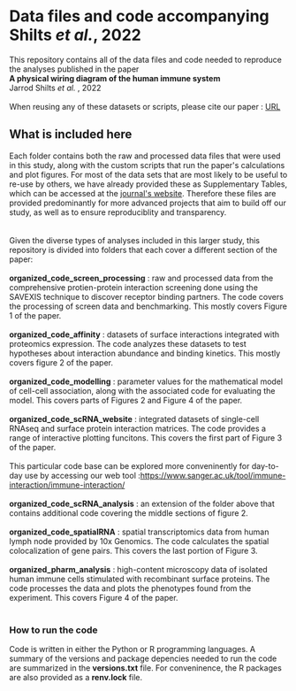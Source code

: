 # Data files and code accompanying Shilts _et al._, 2022

This repository contains all of the data files and code needed to reproduce the analyses published in the paper <br>
__A physical wiring diagram of the human immune system__ <br>
Jarrod Shilts _et al._ , 2022
<br>
<br>
When reusing any of these datasets or scripts, please cite our paper : [URL](https://www.nature.com/articles/s41586)
<br>

## What is included here

Each folder contains both the raw and processed data files that were used in this study, along with the custom scripts that run the paper's calculations and plot figures.
For most of the data sets that are most likely to be useful to re-use by others, we have already provided these as Supplementary Tables, which can be accessed at the [journal's website](https://www.nature.com/articles/s41586#Extended). Therefore these files are provided predominantly for more advanced projects that aim to build off our study, as well as to ensure reproduciblity and transparency. 
<br><br><br>
Given the diverse types of analyses included in this larger study, this repository is divided into folders that each cover a different section of the paper: <br><br>
__organized_code_screen_processing__ : raw and processed data from the comprehensive protien-protein interaction screening done using the SAVEXIS technique to discover receptor binding partners. The code covers the processing of screen data and benchmarking. This mostly covers Figure 1 of the paper. <br><br>
__organized_code_affinity__ : datasets of surface interactions integrated with proteomics expression. The code analyzes these datasets to test hypotheses about interaction abundance and binding kinetics. This mostly covers figure 2 of the paper. <br><br>
__organized_code_modelling__ : parameter values for the mathematical model of cell-cell association, along with the associated code for evaluating the model. This covers parts of Figures 2 and Figure 4 of the paper. <br><br>
__organized_code_scRNA_website__ : integrated datasets of single-cell RNAseq and surface protein interaction matrices. The code provides a range of interactive plotting funcitons.  This covers the first part of Figure 3 of the paper.  <br><br>
This particular code base can be explored more conveninently for day-to-day use by accessing our web tool :https://www.sanger.ac.uk/tool/immune-interaction/immune-interaction/  <br><br>
__organized_code_scRNA_analysis__ : an extension of the folder above that contains additional code covering the middle sections of figure 2. <br><br>
__organized_code_spatialRNA__ : spatial transcriptomics data from human lymph node provided by 10x Genomics. The code calculates the spatial colocalization of gene pairs. This covers the last portion of Figure 3. <br><br>
__organized_pharm_analysis__ : high-content microscopy data of isolated human immune cells stimulated with recombinant surface proteins. The code processes the data and plots the phenotypes found from the experiment. This covers Figure 4 of the paper. <br><br>


### How to run the code

Code is written in either the Python or R programming languages. A summary of the versions and package depencies  needed to run the code are summarized in the __versions.txt__ file. For conveninence, the R packages are also provided as a __renv.lock__ file.


